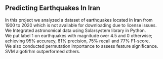 ## Predicting Earthquakes In Iran

In this project we analyzed a dataset of earthquakes located in Iran from 1900 to 2020 which is not available for downloading due to license issues.\
We Integrated astronomical data using Solarsystem library in Python.\
We put label 1 on earthquakes with magnitude over 4.5 and 0 otherwise; achieving 95% accuracy, 81% precision, 75% recall and 77% F1-score.\
We also conducted permutation importance to assess feature significance.\
SVM algotirhm outperformed others.
